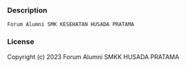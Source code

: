 ### Description
```
Forum Alumni SMK KESEHATAN HUSADA PRATAMA

```
### License

Copyright (c) 2023 Forum Alumni SMKK HUSADA PRATAMA
